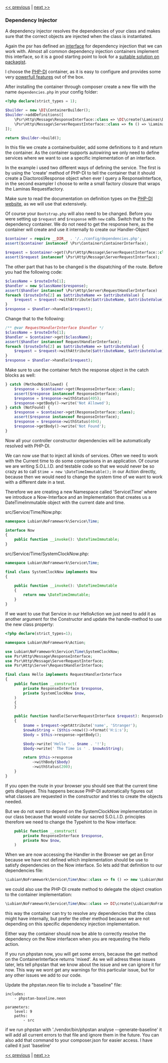 [<< previous](08-inversion-of-control.md) | [next >>](10-invoker.md)

### Dependency Injector

A dependency injector resolves the dependencies of your class and makes sure that the correct objects are injected when
the class is instantiated.

Again the psr has defined an [interface](https://www.php-fig.org/psr/psr-11/) for dependency injection that we can work
with. Almost all common dependency injection containers implement this interface, so it is a good starting point to look
for a [suitable solution on packagist](https://packagist.org/providers/psr/container-implementation).

I choose the [PHP-DI](https://packagist.org/packages/php-di/php-di) container, as it is easy to configure and provides some very [powerfull features](https://php-di.org/#autowiring) 
out of the box.

After installing the container through composer create a new file with the name `dependencies.php` in your config folder:

```php
<?php declare(strict_types = 1);

$builder = new \DI\ContainerBuilder();
$builder->addDefinitions([
    \Psr\Http\Message\ResponseInterface::class => \DI\create(\Laminas\Diactoros\Response::class),
    \Psr\Http\Message\ServerRequestInterface::class => fn () => \Laminas\Diactoros\ServerRequestFactory::fromGlobals(),
]);

return $builder->build();
```

In this file we create a containerbuilder, add some definitions to it and return the container.
As the container supports autowiring we only need to define services where we want to use a specific implementation of
an interface.

In the example i used two different ways of defining the service. The first is by using the 'create' method of PHP-DI to
tell the container that it should create a Diactoros\Response object when ever I query a ResponseInterface, in the second
exampler I choose to write a small factory closure that wraps the Laminas Requestfactory. 

Make sure to read the documentation on definition types on the [PHP-DI website](https://php-di.org/doc/php-definitions.html#definition-types),
as we will use that extensively.

Of course your `Bootstrap.php` will also need to be changed. Before you were setting up `$request` and `$response` with `new` calls. Switch that to the dependency container. We do not need to get the response here, as the container will create and use it internally
to create our Handler-Object

```php
$container = require __DIR__ . '/../config/dependencies.php';
assert($container instanceof \Psr\Container\ContainerInterface);

$request = $container->get(\Psr\Http\Message\ServerRequestInterface::class);
assert($request instanceof \Psr\Http\Message\ServerRequestInterface);
```

The other part that has to be changed is the dispatching of the route. Before you had the following code:

```php
$className = $routeInfo[1];
$handler = new $className($response);
assert($handler instanceof \Psr\Http\Server\RequestHandlerInterface)
foreach ($routeInfo[2] as $attributeName => $attributeValue) {
    $request = $request->withAttribute($attributeName, $attributeValue);
}
$response = $handler->handle($request);
```

Change that to the following:

```php
/** @var RequestHandlerInterface $handler */
$className = $routeInfo[1];
$handler = $container->get($className);
assert($handler instanceof RequestHandlerInterface);
foreach ($routeInfo[2] as $attributeName => $attributeValue) {
    $request = $request->withAttribute($attributeName, $attributeValue);
}
$response = $handler->handle($request);
```

Make sure to use the container fetch the response object in the catch blocks as well:

```php
} catch (MethodNotAllowed) {
    $response = $container->get(ResponseInterface::class);
    assert($response instanceof ResponseInterface);
    $response = $response->withStatus(405);
    $response->getBody()->write('Not Allowed');
} catch (NotFound) {
    $response = $container->get(ResponseInterface::class);
    assert($response instanceof ResponseInterface);
    $response = $response->withStatus(404);
    $response->getBody()->write('Not Found');
}
```

Now all your controller constructor dependencies will be automatically resolved with PHP-DI.

We can now use that to inject all kinds of services. Often we need to work with the Current time to do some comparisons
in an application. Of course we are writing S.O.L.I.D. and testable code so that we would never be so crazy as to call
`$time = new \DateTimeImmutable();` in our Action directly, because then we would need to change the system time of we
want to work with a different date in a test.

Therefore we are creating a new Namespace called 'Service\Time' where we introduce a Now-Interface and an Implementation
that creates us a DateTimeImmutable object with the current date and time.

src/Service/Time/Now.php:
```php
namespace Lubian\NoFramework\Service\Time;

interface Now
{
    public function __invoke(): \DateTimeImmutable;
}
```
src/Service/Time/SystemClockNow.php:
```php
namespace Lubian\NoFramework\Service\Time;

final class SystemClockNow implements Now
{

    public function __invoke(): \DateTimeImmutable
    {
        return new \DateTimeImmutable;
    }
}
```
If we want to use that Service in our HelloAction we just need to add it as another argument for the Constructor and
update the handle-method to use the new class property:

```php
<?php declare(strict_types=1);

namespace Lubian\NoFramework\Action;

use Lubian\NoFramework\Service\Time\SystemClockNow;
use Psr\Http\Message\ResponseInterface;
use Psr\Http\Message\ServerRequestInterface;
use Psr\Http\Server\RequestHandlerInterface;

final class Hello implements RequestHandlerInterface
{
    public function __construct(
        private ResponseInterface $response,
        private SystemClockNow $now,
    )
    {
    }

    public function handle(ServerRequestInterface $request): ResponseInterface
    {
        $name = $request->getAttribute('name', 'Stranger');
        $nowAsString = ($this->now)()->format('H:i:s');
        $body = $this->response->getBody();

        $body->write('Hello ' . $name . '!');
        $body->write(' The Time is ' . $nowAsString);

        return $this->response
            ->withBody($body)
            ->withStatus(200);
    }
}
```

If you open the route in your browser you should see that the current time gets displayed. This happens because PHP-DI
automatically figures out what classes are requested in the constructor and tries to create the objects needed.

But we do not want to depend on the SystemClockNow implementation in our class because that would violate our sacred
S.O.L.I.D. principles therefore we need to change the Typehint to the Now interface:

```php
    public function __construct(
        private ResponseInterface $response,
        private Now $now,
    )
```

When we are now accessing the Handler in the Browser we get an Error because we have not defined which implementation
should be use to satisfy dependencies on the Now interface. So lets add that definition to our dependencies file:

```php
\Lubian\NoFramework\Service\Time\Now::class => fn () => new \Lubian\NoFramework\Service\Time\SystemClockNow(),
```

we could also use the PHP-DI create method to delegate the object creation to the container implementation:
```php
\Lubian\NoFramework\Service\Time\Now::class => DI\create(\Lubian\NoFramework\Service\Time\SystemClockNow::class),
```

this way the container can try to resolve any dependencies that the class might have internally, but prefer the other
method because we are not depending on this specific dependency injection implementation.

Either way the container should now be able to correctly resolve the dependency on the Now interfacen when you are
requesting the Hello action.

If you run phpstan now, you will get some errors, because the get method on the ContainerInterface returns 'mixed'. As
we will adress these issues later, lets tell phpstan that we know about the issue and we can ignore it for now. This way
we wont get any warnings for this particular issue, but for any other issues we add to our code.

Update the phpstan.neon file to include a "baseline" file:

```
includes:
    - phpstan-baseline.neon

parameters:
    level: 9
    paths:
        - src
```

if we run phpstan with './vendor/bin/phpstan analyse --generate-baseline' it will add all current errors to that file and
ignore them in the future. You can also add that command to your composer.json for easier access. I have called it just
'baseline'

[<< previous](08-inversion-of-control.md) | [next >>](10-invoker.md)